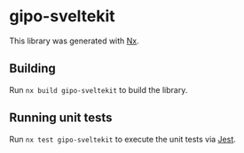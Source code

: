 # gipo-sveltekit

This library was generated with [Nx](https://nx.dev).

## Building

Run `nx build gipo-sveltekit` to build the library.

## Running unit tests

Run `nx test gipo-sveltekit` to execute the unit tests via
[Jest](https://jestjs.io).
